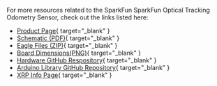 
<!-- This section should include all the relevant documentation and product files (Eagle files, schematic, datasheet(s), landing pages, etc. and any relevant tutorials to go beyond the Hookup Guide.) -->

For more resources related to the SparkFun SparkFun Optical Tracking Odometry Sensor, check out the links listed here: 

* [Product Page](https://www.sparkfun.com/products/24904){ target="_blank" }
* [Schematic (PDF)](assets/board_files/24904_SparkFun_Optical_Tracking_Odometry_Sensor_Schematic.pdf){ target="_blank" }
* [Eagle Files (ZIP)](assets/board_files/24904_SparkFun_Optical_Tracking_Odometry_Sensor_EagleFiles.zip){ target="_blank" }
* [Board Dimensions(PNG)](assets/board_files/24904_SparkFun_Optical_Tracking_Odometry_Sensor_BoardOutline.png){ target="_blank" }
* [Hardware GitHub Respository](https://github.com/sparkfun/SparkFun_Optical_Tracking_Odometry_Sensor){ target="_blank" }
* [Arduino Library GitHub Repository](https://github.com/sparkfun/SparkFun_Qwiic_OTOS_Arduino_Library){ target="_blank" }
* [XRP Info Page](https://www.sparkfun.com/xrp){ target="_blank" }